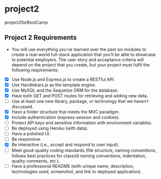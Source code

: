 # project2
project2forBootCamp


## Project 2 Requirements
- You will use everything you’ve learned over the past six modules to create a real-world full-stack application that you’ll be able to showcase to potential employers. The user story and acceptance criteria will depend on the project that you create, but your project must fulfil the following requirements:
- [X]   Use Node.js and Express.js to create a RESTful API.
- [X]   Use Handlebars.js as the template engine.
- [X]   Use MySQL and the Sequelize ORM for the database.
- [X]   Have both GET and POST routes for retrieving and adding new data.
- [ ]   Use at least one new library, package, or technology that we haven’t discussed.
- [X]   Have a folder structure that meets the MVC paradigm.
- [X]   Include authentication (express-session and cookies).
- [ ]   Protect API keys and sensitive information with environment variables.
- [ ]   Be deployed using Heroku (with data).
- [ ]   Have a polished UI.
- [ ]   Be responsive.
- [X]   Be interactive (i.e., accept and respond to user input).
- [ ]   Meet good-quality coding standards (file structure, naming conventions, follows best practices for class/id naming conventions, indentation, quality comments, etc.).
- [ ]   Have a professional README (with unique name, description, technologies used, screenshot, and link to deployed application).